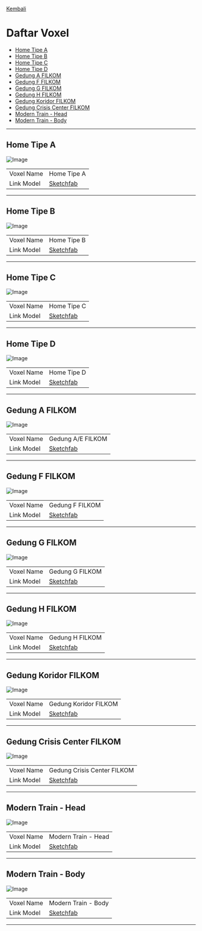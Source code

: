 [Kembali](../)

# Daftar Voxel
* [Home Tipe A](#home-tipe-a)
* [Home Tipe B](#home-tipe-b)
* [Home Tipe C](#home-tipe-c)
* [Home Tipe D](#home-tipe-d)
* [Gedung A FILKOM](#gedung-a-filkom)
* [Gedung F FILKOM](#gedung-f-filkom)
* [Gedung G FILKOM](#gedung-g-filkom)
* [Gedung H FILKOM](#gedung-h-filkom)
* [Gedung Koridor FILKOM](#gedung-koridor-filkom)
* [Gedung Crisis Center FILKOM](#gedung-crisis-center-filkom)
* [Modern Train - Head](#modern-train---head)
* [Modern Train - Body](#modern-train---body)

***

## Home Tipe A

![Image](/images/voxel/home-tipe-a.png)

|               |                                                      |
| -----------   | ---------------------------------------------------- |
| Voxel Name    | Home Tipe A		                                   |
| Link Model    | [Sketchfab](https://sketchfab.com/3d-models/home-tipe-a-95862982c4324703bb041b921251a1d3)	   |

***

## Home Tipe B

![Image](/images/voxel/home-tipe-b.png)

|               |                                                      |
| -----------   | ---------------------------------------------------- |
| Voxel Name    | Home Tipe B		                                   |
| Link Model    | [Sketchfab](https://sketchfab.com/3d-models/home-tipe-b-5419b12697804167b722b1fad8273ccb)	   |

***

## Home Tipe C

![Image](/images/voxel/home-tipe-c.png)

|               |                                                      |
| -----------   | ---------------------------------------------------- |
| Voxel Name    | Home Tipe C		                                   |
| Link Model    | [Sketchfab](https://sketchfab.com/3d-models/home-tipe-c-d6cb7ab6c96d424a882f569c1ae7a143)	   |

***

## Home Tipe D

![Image](/images/voxel/home-tipe-d.png)

|               |                                                      |
| -----------   | ---------------------------------------------------- |
| Voxel Name    | Home Tipe D		                                   |
| Link Model    | [Sketchfab](https://sketchfab.com/3d-models/home-tipe-d-8aa7355a9dd64e428354d092a56b2125)	   |

***

## Gedung A FILKOM

![Image](/images/voxel/gedung-a-filkom.png)

|               |                                                      |
| -----------   | ---------------------------------------------------- |
| Voxel Name    | Gedung A/E FILKOM		                                   |
| Link Model    | [Sketchfab](https://sketchfab.com/3d-models/gedung-a-filkom-896d926389324461a0c8b53f629bc9af)	   |

***

## Gedung F FILKOM

![Image](/images/voxel/gedung-f-filkom.png)

|               |                                                      |
| -----------   | ---------------------------------------------------- |
| Voxel Name    | Gedung F FILKOM		                                   |
| Link Model    | [Sketchfab](https://sketchfab.com/3d-models/gedung-f-filkom-9060a3fe43e4493fb26dda12999eabed)	   |

***

## Gedung G FILKOM

![Image](/images/voxel/gedung-g-filkom.png)

|               |                                                      |
| -----------   | ---------------------------------------------------- |
| Voxel Name    | Gedung G FILKOM		                                   |
| Link Model    | [Sketchfab](https://sketchfab.com/3d-models/gedung-g-filkom-9f752b1ada134edfb03bf55f7b08bfb4)	   |

***

## Gedung H FILKOM

![Image](/images/voxel/gedung-h-filkom.png)

|               |                                                      |
| -----------   | ---------------------------------------------------- |
| Voxel Name    | Gedung H FILKOM		                                   |
| Link Model    | [Sketchfab](https://sketchfab.com/3d-models/gedung-h-filkom-52f68ce38ffc49f780baa293d09e4cce)	   |

***

## Gedung Koridor FILKOM

![Image](/images/voxel/gedung-koridor-filkom.png)

|               |                                                      |
| -----------   | ---------------------------------------------------- |
| Voxel Name    | Gedung Koridor FILKOM		                                   |
| Link Model    | [Sketchfab](https://sketchfab.com/3d-models/gedung-koridor-filkom-20aae913f30346179ec218c21512e668)	   |

***

## Gedung Crisis Center FILKOM

![Image](/images/voxel/gedung-crisis-center-filkom.png)

|               |                                                      |
| -----------   | ---------------------------------------------------- |
| Voxel Name    | Gedung Crisis Center FILKOM		                                   |
| Link Model    | [Sketchfab](https://sketchfab.com/3d-models/gedung-cc-filkom-f20a70465ec04e1f81f3a002ae32d1ed)	   |

***

## Modern Train - Head

![Image](/images/voxel/modern-train-head.png)

|               |                                                      |
| -----------   | ---------------------------------------------------- |
| Voxel Name    | Modern Train - Head		                                   |
| Link Model    | [Sketchfab](https://sketchfab.com/3d-models/modern-train-head-33f8bef68786415ca0b1a7551849dbca)	   |

***

## Modern Train - Body

![Image](/images/voxel/modern-train-body.png)

|               |                                                      |
| -----------   | ---------------------------------------------------- |
| Voxel Name    | Modern Train - Body		                                   |
| Link Model    | [Sketchfab](https://sketchfab.com/3d-models/modern-train-body-641791762cd849db9e7db3e989a13eae)	   |

***
